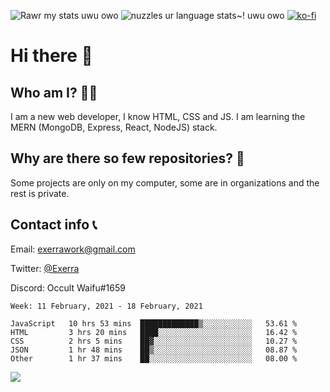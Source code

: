 ![Rawr my stats uwu owo](https://github-readme-stats.vercel.app/api?username=Exerra&show_icons=true&theme=buefy)
![nuzzles ur language stats~! uwu owo](https://github-readme-stats.vercel.app/api/top-langs/?username=Exerra&layout=compact)
[![ko-fi](https://www.ko-fi.com/img/githubbutton_sm.svg)](https://ko-fi.com/X8X130H96)
# Hi there 👋
## Who am I? 🙋‍♀️
I am a new web developer, I know HTML, CSS and JS. I am learning the MERN (MongoDB, Express, React, NodeJS) stack.
## Why are there so few repositories? 🤔
Some projects are only on my computer, some are in organizations and the rest is private.
## Contact info 📞
Email: [exerrawork@gmail.com](mailto:exerrawork@gmail.com)

Twitter: [@Exerra](https://twitter.com/exerra)

Discord: Occult Waifu#1659

<!--START_SECTION:waka-->
```text
Week: 11 February, 2021 - 18 February, 2021

JavaScript   10 hrs 53 mins  █████████████▒░░░░░░░░░░░   53.61 % 
HTML         3 hrs 20 mins   ████░░░░░░░░░░░░░░░░░░░░░   16.42 % 
CSS          2 hrs 5 mins    ██▓░░░░░░░░░░░░░░░░░░░░░░   10.27 % 
JSON         1 hr 48 mins    ██▒░░░░░░░░░░░░░░░░░░░░░░   08.87 % 
Other        1 hr 37 mins    ██░░░░░░░░░░░░░░░░░░░░░░░   08.00 % 
```
<!--END_SECTION:waka-->

<img src="https://cdn.exerra.xyz/image/htmlandcss.svg">
